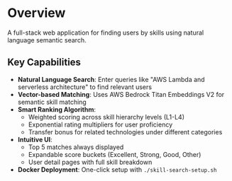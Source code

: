 # Overview

A full-stack web application for finding users by skills using natural language semantic search.

## Key Capabilities

- **Natural Language Search**: Enter queries like "AWS Lambda and serverless architecture" to find relevant users
- **Vector-based Matching**: Uses AWS Bedrock Titan Embeddings V2 for semantic skill matching
- **Smart Ranking Algorithm**: 
  - Weighted scoring across skill hierarchy levels (L1-L4)
  - Exponential rating multipliers for user proficiency
  - Transfer bonus for related technologies under different categories
- **Intuitive UI**:
  - Top 5 matches always displayed
  - Expandable score buckets (Excellent, Strong, Good, Other)
  - User detail pages with full skill breakdown
- **Docker Deployment**: One-click setup with `./skill-search-setup.sh`
